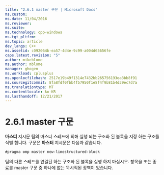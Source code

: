 ```yaml
---
title: "2.6.1 master 구문 | Microsoft Docs"
ms.custom: 
ms.date: 11/04/2016
ms.reviewer: 
ms.suite: 
ms.technology: cpp-windows
ms.tgt_pltfrm: 
ms.topic: article
dev_langs: C++
ms.assetid: c092064b-ea57-4d4e-9c99-a004d65656fe
caps.latest.revision: "5"
author: mikeblome
ms.author: mblome
manager: ghogen
ms.workload: cplusplus
ms.openlocfilehash: 2517e19b49f1314e7432bb265756193ea3bb8f91
ms.sourcegitcommit: 8fa8fdf0fbb4f57950f1e8f4f9b81b4d39ec7d7a
ms.translationtype: MT
ms.contentlocale: ko-KR
ms.lasthandoff: 12/21/2017
---
```

# <a name="261-master-construct"></a>2.6.1 master 구문
**마스터** 지시문 팀의 마스터 스레드에 의해 실행 되는 구조화 된 블록을 지정 하는 구조를 식별 합니다. 구문은 **마스터** 지시문은 다음과 같습니다.  
  
```  
#pragma omp master new-linestructured-block  
```  
  
 팀의 다른 스레드를 연결된 하는 구조화 된 블록을 실행 하지 마십시오. 항목을 또는 종료를 master 구문 중 하나에 없는 묵시적된 장벽이 있습니다.